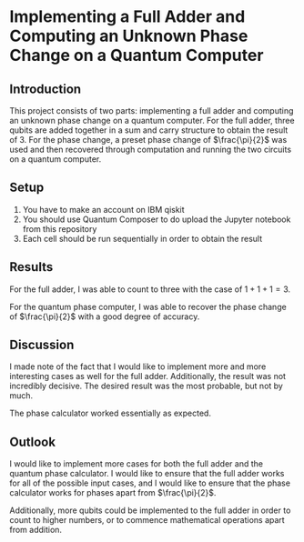 # Implementing a Full Adder and Computing an Unknown Phase Change on a Quantum Computer 

## Introduction

This project consists of two parts: implementing a full adder and computing an unknown phase change on a quantum computer. For the full adder, three qubits are added together in a sum and carry structure to obtain the result of 3. For the phase change, a preset phase change of $\frac{\pi}{2}$ was used and then recovered through computation and running the two circuits on a quantum computer.

## Setup

1. You have to make an account on IBM qiskit
2. You should use Quantum Composer to do upload the Jupyter notebook from this repository
3. Each cell should be run sequentially in order to obtain the result

## Results

For the full adder, I was able to count to three with the case of $1 + 1 + 1 = 3$. 

For the quantum phase computer, I was able to recover the phase change of $\frac{\pi}{2}$ with a good degree of accuracy. 

## Discussion

I made note of the fact that I would like to implement more and more interesting cases as well for the full adder. Additionally, the result was not incredibly decisive. The desired result was the most probable, but not by much.

The phase calculator worked essentially as expected. 


## Outlook

I would like to implement more cases for both the full adder and the quantum phase calculator. I would like to ensure that the full adder works for all of the possible input cases, and I would like to ensure that the phase calculator works for phases apart from $\frac{\pi}{2}$.

Additionally, more qubits could be implemented to the full adder in order to count to higher numbers, or to commence mathematical operations apart from addition.
